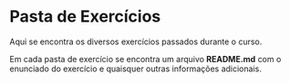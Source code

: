 # Pasta de Exercícios
<p>Aqui se encontra os diversos exercícios passados durante o curso.</p>
<p>Em cada pasta de exercício se encontra um arquivo <b>README.md</b> com o enunciado do exercício e quaisquer outras informações adicionais.</p> 